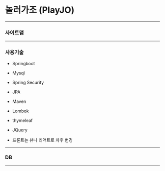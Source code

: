 
# 놀러가조 (PlayJO)

----------------

### 사이트맵



----------------

### 사용기술

* Springboot
* Mysql
* Spring Security
* JPA
* Maven
* Lombok
* thymeleaf
* JQuery

* 프론트는 뷰나 리액트로 차후 변경
-----------------

### DB




------------------


